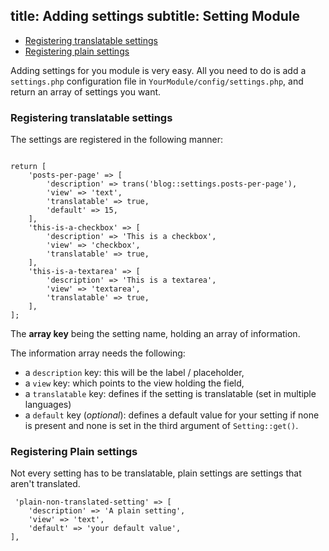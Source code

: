 title: Adding settings
subtitle: Setting Module
-------

- [Registering translatable settings](#registering-translatable-settings)
- [Registering plain settings](#registering-plain-settings)

Adding settings for you module is very easy. All you need to do is add a `settings.php` configuration file in `YourModule/config/settings.php`, and return an array of settings you want.

### <a name="registering-translatable-settings" class="anchor" href="#registering-translatable-settings"></a> Registering translatable settings

The settings are registered in the following manner:


``` .language-php

return [
    'posts-per-page' => [
        'description' => trans('blog::settings.posts-per-page'),
        'view' => 'text',
        'translatable' => true,
        'default' => 15,
    ],
    'this-is-a-checkbox' => [
        'description' => 'This is a checkbox',
        'view' => 'checkbox',
        'translatable' => true,
    ],
    'this-is-a-textarea' => [
        'description' => 'This is a textarea',
        'view' => 'textarea',
        'translatable' => true,
    ],
];

```

The **array key** being the setting name, holding an array of information. 

The information array needs the following:

- a `description` key: this will be the label / placeholder, 
- a `view` key: which points to the view holding the field,
- a `translatable` key: defines if the setting is translatable (set in multiple languages)
- a `default` key (*optional*): defines a default value for your setting if none is present and none is set in the third argument of `Setting::get()`.


### <a name="registering-plain-settings" class="anchor" href="#registering-plain-settings"></a> Registering Plain settings

Not every setting has to be translatable, plain settings are settings that aren't translated.

``` .language-php
 'plain-non-translated-setting' => [
    'description' => 'A plain setting',
    'view' => 'text',
    'default' => 'your default value',
],
```
